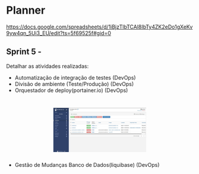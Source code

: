 # Planner

https://docs.google.com/spreadsheets/d/1iBjzTlbTCAl8IbTy4ZK2eDo1gXeKv9yw4qn_5Ui3_EU/edit?ts=5f69525f#gid=0

## Sprint 5 - 

Detalhar as atividades realizadas:

- Automatização de integração de testes (DevOps)
- Divisão de ambiente (Teste/Produção) (DevOps)
- Orquestador de deploy(portainer.io) (DevOps)

<h1 align="center">
    <img alt="Gobarber" src="imagem/portainer_io.jpeg" width="250px" />
</h1>

- Gestão de Mudanças Banco de Dados(liquibase) (DevOps)

